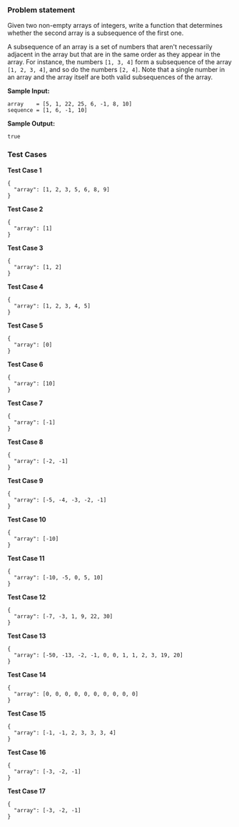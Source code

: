 ### Problem statement

Given two non-empty arrays of integers, write a function that determines
whether the second array is a subsequence of the first one.

A subsequence of an array is a set of numbers that aren't necessarily adjacent
in the array but that are in the same order as they appear in the array. For
instance, the numbers `[1, 3, 4]`  form a subsequence of the array
`[1, 2, 3, 4]`, and so do the numbers `[2, 4]`. Note
that a single number in an array and the array itself are both valid
subsequences of the array.

**Sample Input:**

```
array    = [5, 1, 22, 25, 6, -1, 8, 10]
sequence = [1, 6, -1, 10]
```

**Sample Output:**

```
true
```

### Test Cases

**Test Case 1**

```
{
  "array": [1, 2, 3, 5, 6, 8, 9]
}
```

**Test Case 2**

```
{
  "array": [1]
}
```

**Test Case 3**

```
{
  "array": [1, 2]
}
```

**Test Case 4**

```
{
  "array": [1, 2, 3, 4, 5]
}
```

**Test Case 5**

```
{
  "array": [0]
}
```

**Test Case 6**

```
{
  "array": [10]
}
```

**Test Case 7**

```
{
  "array": [-1]
}
```

**Test Case 8**

```
{
  "array": [-2, -1]
}
```

**Test Case 9**

```
{
  "array": [-5, -4, -3, -2, -1]
}
```

**Test Case 10**

```
{
  "array": [-10]
}
```

**Test Case 11**

```
{
  "array": [-10, -5, 0, 5, 10]
}
```

**Test Case 12**

```
{
  "array": [-7, -3, 1, 9, 22, 30]
}
```

**Test Case 13**

```
{
  "array": [-50, -13, -2, -1, 0, 0, 1, 1, 2, 3, 19, 20]
}
```

**Test Case 14**

```
{
  "array": [0, 0, 0, 0, 0, 0, 0, 0, 0, 0]
}
```

**Test Case 15**

```
{
  "array": [-1, -1, 2, 3, 3, 3, 4]
}
```

**Test Case 16**

```
{
  "array": [-3, -2, -1]
}
```

**Test Case 17**

```
{
  "array": [-3, -2, -1]
}
```
